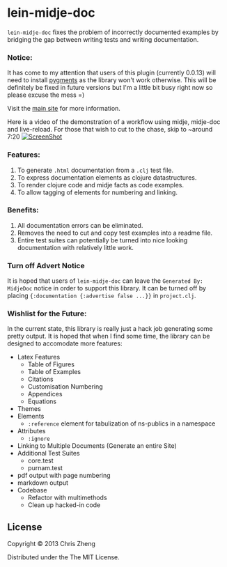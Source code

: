 # lein-midje-doc

`lein-midje-doc` fixes the problem of incorrectly documented examples by bridging the gap between writing tests and writing documentation.

### Notice:
It has come to my attention that users of this plugin (currently 0.0.13) will need to install [pygments](http://pygments.org/) as the library won't work otherwise. This will be definitely be fixed in future versions but I'm a little bit busy right now so please excuse the mess =)


Visit the [main site](http://z.caudate.me/lein-midje-doc/) for more information.

Here is a video of the demonstration of a workflow using midje, midje-doc and live-reload. For those that wish to cut to the chase, skip to ~around 7:20
[![ScreenShot](https://raw.github.com/zcaudate/lein-midje-doc/master/documentation_tool.png)](http://youtu.be/8FjvhDPIUWE)

### Features:
 1. To generate `.html` documentation from a `.clj` test file.
 2. To express documentation elements as clojure datastructures.
 3. To render clojure code and midje facts as code examples.
 4. To allow tagging of elements for numbering and linking.

### Benefits:
 1. All documentation errors can be eliminated.
 2. Removes the need to cut and copy test examples into a readme file.
 3. Entire test suites can potentially be turned into nice looking documentation with relatively little work.

### Turn off Advert Notice
It is hoped that users of `lein-midje-doc` can leave the `Generated By: MidjeDoc` notice in order to support this library. It can be turned off by placing `{:documentation {:advertise false ...}}` in `project.clj`.



### Wishlist for the Future:
In the current state, this library is really just a hack job generating some pretty output. It is hoped that when I find some time, the library can be designed to accomodate more features:

- Latex Features
  - Table of Figures
  - Table of Examples
  - Citations
  - Customisation Numbering
  - Appendices
  - Equations  
- Themes
- Elements
  - `:reference` element for tabulization of ns-publics in a namespace 
- Attributes
  - `:ignore`
- Linking to Multiple Documents (Generate an entire Site)
- Additional Test Suites
  - core.test
  - purnam.test
- pdf output with page numbering
- markdown output
- Codebase
  - Refactor with multimethods
  - Clean up hacked-in code
  
## License

Copyright © 2013 Chris Zheng

Distributed under the The MIT License.
